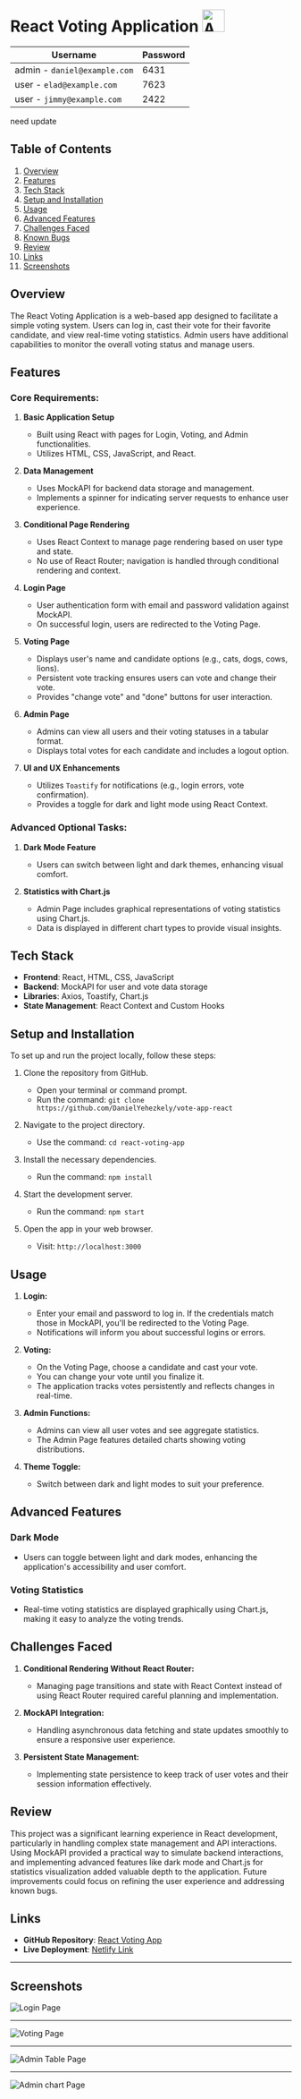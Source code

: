 # React Voting Application  <img src="/public/assets/icons/favicon.ico" alt="App Icon" width="40" height="40"> 

| Username       | Password    |
| -------------- | ----------- |
|admin - `daniel@example.com`          | 6431 | 
|user - `elad@example.com`        | 7623 |
|user - `jimmy@example.com`        | 2422   |

need update

## Table of Contents

1. [Overview](#overview)
2. [Features](#features)
3. [Tech Stack](#tech-stack)
4. [Setup and Installation](#setup-and-installation)
5. [Usage](#usage)
6. [Advanced Features](#advanced-features)
7. [Challenges Faced](#challenges-faced)
8. [Known Bugs](#known-bugs)
9. [Review](#review)
10. [Links](#links)
11. [Screenshots](#screenshots)

## Overview

The React Voting Application is a web-based app designed to facilitate a simple voting system. Users can log in, cast their vote for their favorite candidate, and view real-time voting statistics. Admin users have additional capabilities to monitor the overall voting status and manage users.

## Features

### Core Requirements:
1. **Basic Application Setup**
   - Built using React with pages for Login, Voting, and Admin functionalities.
   - Utilizes HTML, CSS, JavaScript, and React.

2. **Data Management**
   - Uses MockAPI for backend data storage and management.
   - Implements a spinner for indicating server requests to enhance user experience.

3. **Conditional Page Rendering**
   - Uses React Context to manage page rendering based on user type and state.
   - No use of React Router; navigation is handled through conditional rendering and context.

4. **Login Page**
   - User authentication form with email and password validation against MockAPI.
   - On successful login, users are redirected to the Voting Page.

5. **Voting Page**
   - Displays user's name and candidate options (e.g., cats, dogs, cows, lions).
   - Persistent vote tracking ensures users can vote and change their vote.
   - Provides "change vote" and "done" buttons for user interaction.

6. **Admin Page**
   - Admins can view all users and their voting statuses in a tabular format.
   - Displays total votes for each candidate and includes a logout option.

7. **UI and UX Enhancements**
   - Utilizes `Toastify` for notifications (e.g., login errors, vote confirmation).
   - Provides a toggle for dark and light mode using React Context.

### Advanced Optional Tasks:
1. **Dark Mode Feature**
   - Users can switch between light and dark themes, enhancing visual comfort.

2. **Statistics with Chart.js**
   - Admin Page includes graphical representations of voting statistics using Chart.js.
   - Data is displayed in different chart types to provide visual insights.

## Tech Stack

- **Frontend**: React, HTML, CSS, JavaScript
- **Backend**: MockAPI for user and vote data storage
- **Libraries**: Axios, Toastify, Chart.js
- **State Management**: React Context and Custom Hooks

## Setup and Installation

To set up and run the project locally, follow these steps:

1. Clone the repository from GitHub.
   - Open your terminal or command prompt.
   - Run the command: `git clone https://github.com/DanielYehezkely/vote-app-react`

2. Navigate to the project directory.
   - Use the command: `cd react-voting-app`

3. Install the necessary dependencies.
   - Run the command: `npm install`

4. Start the development server.
   - Run the command: `npm start`

5. Open the app in your web browser.
   - Visit: `http://localhost:3000`

## Usage

1. **Login:**
   - Enter your email and password to log in. If the credentials match those in MockAPI, you'll be redirected to the Voting Page.
   - Notifications will inform you about successful logins or errors.

2. **Voting:**
   - On the Voting Page, choose a candidate and cast your vote.
   - You can change your vote until you finalize it.
   - The application tracks votes persistently and reflects changes in real-time.

3. **Admin Functions:**
   - Admins can view all user votes and see aggregate statistics.
   - The Admin Page features detailed charts showing voting distributions.

4. **Theme Toggle:**
   - Switch between dark and light modes to suit your preference.

## Advanced Features

### Dark Mode
- Users can toggle between light and dark modes, enhancing the application's accessibility and user comfort.

### Voting Statistics
- Real-time voting statistics are displayed graphically using Chart.js, making it easy to analyze the voting trends.

## Challenges Faced

1. **Conditional Rendering Without React Router:**
   - Managing page transitions and state with React Context instead of using React Router required careful planning and implementation.

2. **MockAPI Integration:**
   - Handling asynchronous data fetching and state updates smoothly to ensure a responsive user experience.

3. **Persistent State Management:**
   - Implementing state persistence to keep track of user votes and their session information effectively.


## Review

This project was a significant learning experience in React development, particularly in handling complex state management and API interactions. Using MockAPI provided a practical way to simulate backend interactions, and implementing advanced features like dark mode and Chart.js for statistics visualization added valuable depth to the application. Future improvements could focus on refining the user experience and addressing known bugs.

## Links

- **GitHub Repository**: [React Voting App](https://github.com/DanielYehezkely/vote-app-react)
- **Live Deployment**: [Netlify Link](https://dyz-vote-app-react.netlify.app/)

---

## Screenshots



![Login Page](/public/assets/images/login-page.png)
***
![Voting Page](/public/assets/images/voting-page.png)
***
![Admin Table Page](/public/assets/images/admin-table.png)
***
![Admin chart Page](/public/assets/images/admin-chart.png)
